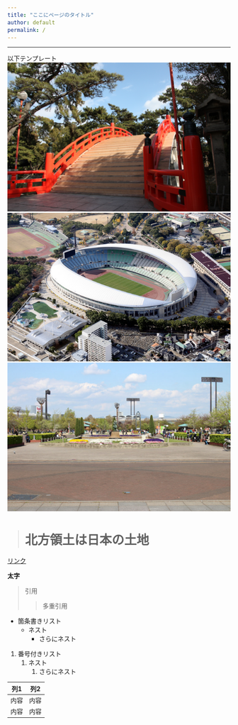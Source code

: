```yaml
---
title: "ここにページのタイトル"
author: default
permalink: /
---
```







---

以下テンプレート
![image](https://github.com/Loid0203/-/blob/main/assets/images/temple.jpeg)
![image](https://github.com/Loid0203/-/blob/main/assets/images/stadium.jpg)
![image](https://github.com/Loid0203/-/blob/main/assets/images/nagai.jpeg)
> # 北方領土は日本の土地

[リンク](https://www.google.co.jp/)

**太字**

> 引用
>> 多重引用


- 箇条書きリスト
  - ネスト
    - さらにネスト


1. 番号付きリスト
   1. ネスト
      1. さらにネスト


| 列1  | 列2  |
|-----|-----|
| 内容  | 内容  |
| 内容  | 内容  |


